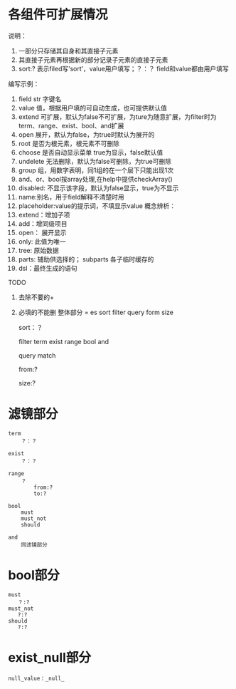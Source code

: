 各组件可扩展情况
===
说明：

1. 一部分只存储其自身和其直接子元素
2. 其直接子元素再根据新的部分记录子元素的直接子元素
3. sort:? 表示filed写’sort’，value用户填写；？：？ field和value都由用户填写




 编写示例：

1.  field str 字键名
2.  value 值，根据用户填的可自动生成，也可提供默认值
3.  extend 可扩展，默认为false不可扩展，为ture为随意扩展，为filter时为term、range、exist、bool、and扩展
4.  open 展开，默认为false，为true时默认为展开的
5.  root 是否为根元素，根元素不可删除
6. choose 是否自动显示菜单 true为显示，false默认值
7.  undelete 无法删除，默认为false可删除，为true可删除
8. group 组，用数字表明，同1组的在一个层下只能出现1次
9.  and、or、bool按array处理,在help中提供checkArray()
10.  disabled: 不显示该字段，默认为false显示，true为不显示
11. name:别名，用于field解释不清楚时用
12. placeholder:value的提示词，不填显示value
 概念辨析：
1.  extend：增加子项
2.  add：增同级项目
3.  open： 展开显示
4.  only: 此值为唯一
5.  tree: 原始数据
6.  parts: 辅助供选择的； subparts 各子临时缓存的
7.  dsl：最终生成的语句


TODO
1. 去除不要的+
2. 必填的不能删
整体部分
=
    es
        sort
        filter
        query
        form
        size

    sort：？

    filter
        term
        exist
        range
        bool
        and

    query
        match

    from:?

    size:?


滤镜部分
=
    term
        ？：？

    exist
        ？：？

    range
        ？
            from:?
            to:?

    bool
        must
        must_not
        should

    and
        同滤镜部分


bool部分
=

    must
       ？:?
    must_not
       ?:?
    should
       ?:?

exist_null部分
==
    null_value：_null_
